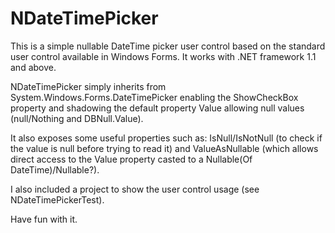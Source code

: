 NDateTimePicker
===============

This is a simple nullable DateTime picker user control based on the standard user control available in Windows Forms.
It works with .NET framework 1.1 and above.

NDateTimePicker simply inherits from System.Windows.Forms.DateTimePicker enabling the ShowCheckBox property and shadowing the default property Value allowing null values (null/Nothing and DBNull.Value).

It also exposes some useful properties such as: IsNull/IsNotNull (to check if the value is null before trying to read it) and ValueAsNullable (which allows direct access to the Value property casted to a Nullable(Of DateTime)/Nullable?).

I also included a project to show the user control usage (see NDateTimePickerTest).

Have fun with it.
